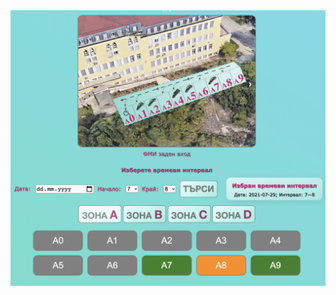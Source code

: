 <img src="https://github.com/andy489/FMI_Parking_System/blob/main/Documentation/assets/booking01.png" width="1024">
